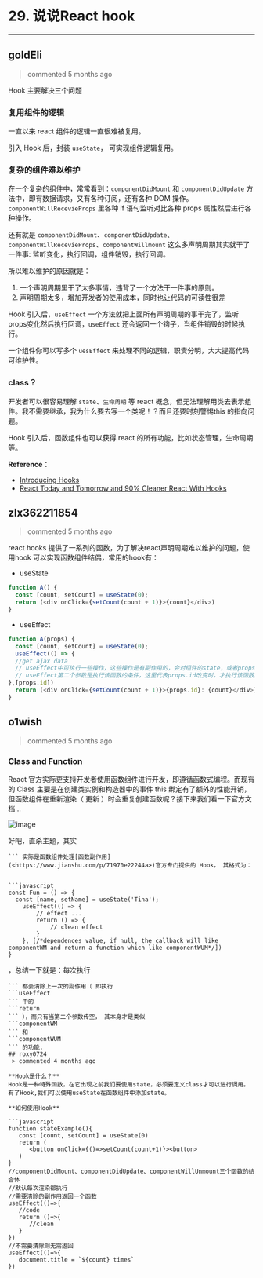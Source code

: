 
 # 29. 说说React hook 
  
 ***
## goldEli 
 > commented 5 months ago 

Hook 主要解决三个问题

### 复用组件的逻辑

一直以来 react 组件的逻辑一直很难被复用。

引入 Hook 后，封装 `useState`， 可实现组件逻辑复用。

### 复杂的组件难以维护

在一个复杂的组件中，常常看到：`componentDidMount` 和 `componentDidUpdate` 方法中，即有数据请求，又有各种订阅，还有各种 DOM 操作。`componentWillRecevieProps` 里各种 if 语句监听对比各种 props 属性然后进行各种操作。

还有就是 `componentDidMount`、`componentDidUpdate`、`componentWillRecevieProps`、`componentWillmount` 这么多声明周期其实就干了一件事: 监听变化，执行回调，组件销毁，执行回调。

所以难以维护的原因就是：

1. 一个声明周期里干了太多事情，违背了一个方法干一件事的原则。
2. 声明周期太多，增加开发者的使用成本，同时也让代码的可读性很差

Hook 引入后，`useEffect` 一个方法就把上面所有声明周期的事干完了，监听props变化然后执行回调，`useEffect` 还会返回一个钩子，当组件销毁的时候执行。

一个组件你可以写多个 `uesEffect` 来处理不同的逻辑，职责分明，大大提高代码可维护性。


### class？

开发者可以很容易理解 `state`、`生命周期` 等 react 概念，但无法理解用类去表示组件。我不需要继承，我为什么要去写一个类呢！？而且还要时刻警惕this 的指向问题。

Hook 引入后，函数组件也可以获得 react 的所有功能，比如状态管理，生命周期等。

**Reference：**
* [Introducing Hooks](https://reactjs.org/)
* [React Today and Tomorrow and 90% Cleaner React With Hooks](https://www.youtube.com/watch?v=dpw9EHDh2bM&t=221s)
## zlx362211854 
 > commented 5 months ago 

react hooks 提供了一系列的函数，为了解决react声明周期难以维护的问题，使用hook 可以实现函数组件结偶，常用的hook有：
* useState

```javascript
function A() {
  const [count, setCount] = useState(0);
  return (<div onClick={setCount(count + 1)}>{count}</div>)
}

```
* useEffect

```javascript
function A(props) {
  const [count, setCount] = useState(0);
  useEffect(() => {
  //get ajax data
  // useEffect中可执行一些操作，这些操作是有副作用的，会对组件的state，或者props产生影响。
  // useEffect第二个参数是执行该函数的条件，这里代表props.id改变时，才执行该函数。
},[props.id])
  return (<div onClick={setCount(count + 1)}>{props.id}: {count}</div>)
}

```
## o1wish 
 > commented 5 months ago 

### Class and Function



React 官方实际更支持开发者使用函数组件进行开发，即遵循函数式编程。而现有的 Class 主要是在创建类实例和构造器中的事件 this 绑定有了额外的性能开销，但函数组件在重新渲染（ 更新 ）时会重复创建函数呢？接下来我们看一下官方文档...

![image](https://user-images.githubusercontent.com/43943810/64595614-e0db8d80-d3e4-11e9-8314-db4d5e32f642.png)

好吧，直杀主题，其实 
```useEffect
``` 实际是函数组件处理[函数副作用](<https://www.jianshu.com/p/71970e22244a>)官方专门提供的 Hook， 其格式为：


```javascript
const Fun = () => {
  const [name, setName] = useState('Tina');
    useEffect(() => {
        // effect ...
        return () => {
            // clean effect
        }
    }, [/*dependences value, if null, the callback will like componentWM and return a function which like componentWUM*/])  
}

```

，总结一下就是：每次执行 
```useEffect
``` 都会清除上一次的副作用（ 即执行 
```useEffect
``` 中的 
```return
``` ），而只有当第二个参数传空， 其本身才是类似 
```componentWM
``` 和 
```componentWUM
``` 的功能.
## roxy0724 
 > commented 4 months ago 

**Hook是什么？**
Hook是一种特殊函数，在它出现之前我们要使用state，必须要定义class才可以进行调用。有了Hook,我们可以使用useState在函数组件中添加state。

**如何使用Hook**

```javascript
function stateExample(){
   const [count, setCount] = useState(0)
   return (
      <button onClick={()=>setCount(count+1)}><button>
   )
}
//componentDidMount、componentDidUpdate、componentWillUnmount三个函数的结合体
//默认每次渲染都执行
//需要清除的副作用返回一个函数
useEffect(()=>{
   //code
   return ()=>{
      //clean
   }
})
//不需要清除则无需返回
useEffect(()=>{
   document.title = `${count} times`
})

```